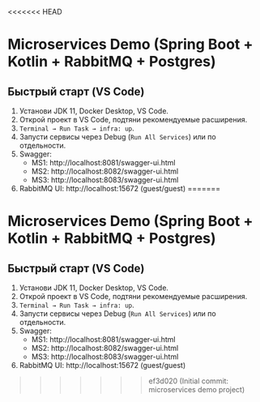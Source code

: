 <<<<<<< HEAD
# Microservices Demo (Spring Boot + Kotlin + RabbitMQ + Postgres)

## Быстрый старт (VS Code)
1. Установи JDK 11, Docker Desktop, VS Code.
2. Открой проект в VS Code, подтяни рекомендуемые расширения.
3. `Terminal → Run Task → infra: up`.
4. Запусти сервисы через Debug (`Run All Services`) или по отдельности.
5. Swagger:
   - MS1: http://localhost:8081/swagger-ui.html
   - MS2: http://localhost:8082/swagger-ui.html
   - MS3: http://localhost:8083/swagger-ui.html
6. RabbitMQ UI: http://localhost:15672 (guest/guest)
=======
# Microservices Demo (Spring Boot + Kotlin + RabbitMQ + Postgres)

## Быстрый старт (VS Code)
1. Установи JDK 11, Docker Desktop, VS Code.
2. Открой проект в VS Code, подтяни рекомендуемые расширения.
3. `Terminal → Run Task → infra: up`.
4. Запусти сервисы через Debug (`Run All Services`) или по отдельности.
5. Swagger:
   - MS1: http://localhost:8081/swagger-ui.html
   - MS2: http://localhost:8082/swagger-ui.html
   - MS3: http://localhost:8083/swagger-ui.html
6. RabbitMQ UI: http://localhost:15672 (guest/guest)
>>>>>>> ef3d020 (Initial commit: microservices demo project)
